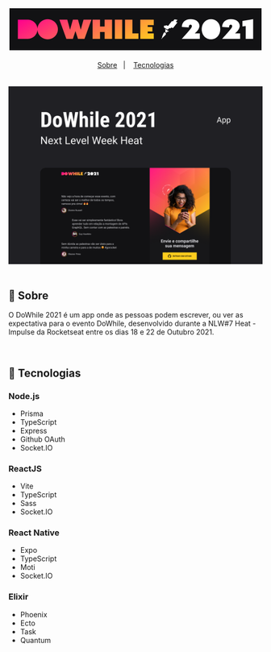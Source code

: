 <div align="center">
  <img src=".github/logo.png" alt="Logo DoWhile 2021"/>
</div>

<br/>

<div align="center">
  <a href="#-sobre">Sobre</a>&nbsp;&nbsp;&nbsp;|&nbsp;&nbsp;&nbsp;
  <a href="#-tecnologias" >Tecnologias</a>
</div>

<br/>
<br/>

<div align="center">
  <img src=".github/capa.png" alt="Capa DoWhile 2021"/>
</div>

<br/>

## 📖 Sobre
O DoWhile 2021 é um app onde as pessoas podem escrever, ou ver as expectativa para o evento DoWhile, desenvolvido durante a NLW#7 Heat - Impulse da Rocketseat entre os dias 18 e 22 de Outubro 2021. 

<br/>

## 🚀 Tecnologias

### Node.js
* Prisma
* TypeScript
* Express
* Github OAuth
* Socket.IO

### ReactJS
* Vite
* TypeScript
* Sass
* Socket.IO

### React Native
* Expo
* TypeScript
* Moti
* Socket.IO

### Elixir
* Phoenix
* Ecto
* Task
* Quantum
